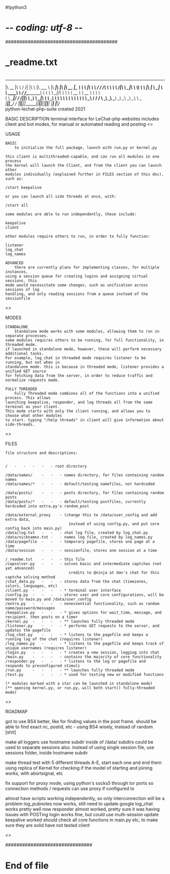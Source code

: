 #!python3
# -*- coding: utf-8 -*-
########################################
# _readme.txt
# 
# 



 ________  ___    ___             ___       _______   ________  ___  ___  ________  _________   
|\   __  \|\  \  /  /|           |\  \     |\  ___ \ |\   ____\|\  \|\  \|\   __  \|\___   ___\ 
\ \  \|\  \ \  \/  / /___________\ \  \    \ \   __/|\ \  \___|\ \  \\\  \ \  \|\  \|___ \  \_| 
 \ \   ____\ \    / /\____________\ \  \    \ \  \_|/_\ \  \    \ \   __  \ \   __  \   \ \  \  
  \ \  \___|\/  /  /\|____________|\ \  \____\ \  \_|\ \ \  \____\ \  \ \  \ \  \ \  \   \ \  \ 
   \ \__\ __/  / /                  \ \_______\ \_______\ \_______\ \__\ \__\ \__\ \__\   \ \__\
    \|__||\___/ /                    \|_______|\|_______|\|_______|\|__|\|__|\|__|\|__|    \|__|
         \|___|/                                                                                
python-lechat-php-suite																created 2021



BASIC DESCRIPTION
		terminal interface for LeChat-php websites
	includes client and bot modes, for manual or automated reading and posting
<>



USAGE

	BASIC
		to initialize the full package, launch with run.py or kernel.py
	
	this client is multithreaded-capable, and can run all modules in one process
	the kernel will launch the Client, and from the client you can launch other
	modules individually (explained further in FILES section of this doc), such as:
	
	/start keepalive
	
	or you can launch all side threads at once, with:
	
	/start all
	
	some modules are able to run independently, these include:
	
	keepalive
	client
	
	other modules require others to run, in order to fully function:
	
	listener
	log_chat
	log_names
	
	ADVANCED
		there are currently plans for implementing classes, for multiple instances,
	using a session queue for creating logins and assigning virtual sessions. this
	mode would necessitate some changes, such as unification across sessions of log
	handling, and only reading sessions from a queue instead of the sessionfile
	
	
<>



MODES
	
	STANDALONE
		Standalone mode works with some modules, allowing them to run in separate processes.
	some modules requires others to be running, for full functionality, in threaded mode.
	if launched in standalone mode, however, these will perform necessary additional tasks.
	For example, log_chat in threaded mode requires listener to be running, but not when in
	standalone mode. this is because in threaded mode, listener provides a unified GET source
	for fetching data from the server, in order to reduce traffic and normalize requests made.
	
	FULLY THREADED
		Fully Threaded mode combines all of the functions into a unified process. This allows
	launching keepalive, responder, and log threads all from the same terminal as your client.
	This mode starts with only the client running, and allows you to choose what other modules
	to start. typing "/help threads" in client will give information about side-threads.
<>



FILES

	file structure and descriptions:


	/	-	-	-	-	- root directory
	
	/data/names/	-	-	- names directory, for files containing random names
	/data/names/*	-	-	- default/testing namefiles, not hardcoded
	
	/data/posts/	-	-	- posts directory, for files containing random posts
	/data/posts/*	-	-	- default/testing postfiles, currently hardcoded into extra.py's random_post
	
	/data/external_proxy	- (change this to /data/user_config and add extra data,
								instead of using config.py, and put core config back into main.py)
	/data/log.txt	-	-	- chat log file, created by log_chat.py
	/data/nicknames.txt	-	- names log file, created by log_names.py
	/data/pagefile	-	-	- temporary pagefile, stores one page at a time
	/data/session	-	-	- sessionfile, stores one session at a time
	
	/_readme.txt	-	-	- this file
	/capsolver.py	-	-	- solves basic and intermediate captchas (not yet advanced)
								credits to @ninja at dan's chat for this captcha solving method
	/chat_data.py	-	-	- stores data from the chat (timezones, colors, languages, etc)
	/client.py	-	-	-	- * terminal user interface
	/config.py	-	-	-	- stores user and core configurations, will be moved to main.py and /data/user_config
	/extra.py	-	-	-	- nonessential functionality, such as random name/password/messages
	/keepalive.py	-	-	- * gives options for wait_time, message, and recipient. then posts on a timer
	/kernel.py	-	-	-	- ** launches fully threaded mode
	/listener.py	-	-	- * performs GET requests to the server, and updates the pagefile
	/log_chat.py	-	-	- * listens to the pagefile and keeps a running log of the chat (requires listener)
	/log_names.py	-	-	- * listens to the pagefile and keeps track of unique usernames (requires listener)
	/login.py	-	-	-	- * creates a new session, logging into chat
	/main.py	-	-	-	- contains the majority of core functionality
	/responder.py	-	-	- * listens to the log or pagefile and responds to preconfigured stimuli
	/run.py		-	-	-	- ** launches fully threaded mode
	/test.py		-	-	- * used for testing new or modified functions
	
	(* modules marked with a star can be launched in standalone mode)
	(** opening kernel.py, or run.py, will both start() fully-threaded mode)
<>



ROADMAP

got to use BS4 better, like for finding values in the post frame.
should be able to find exact nc, postid, etc - using BS4 wisely, instead of random [shit]

make all loggers use hostname subdir inside of /data/
subdirs could be used to separate sessions also.
instead of using single session file, use sessions folder, inside hostname subdir

make thread test with 5 different threads A-E, start each one and end them using replica of Kernel
for checking if the model of starting and joining works, with abortsignal, etc

fix support for proxy mode, using python's socks5 through tor ports
so connection methods / requests can use proxy if configured to

almost have scripts working independently, so only interconnection will be a problem
log_pubnotes now works, still need to update google
log_chat works pretty well now
responder almost worked, pretty sure it was having issues with POSTing
login works fine, but could use multi-session update
keepalive worked
should check all core functions in main.py etc, to make sure they are solid
have not tested client



<>



###############################
# End of file